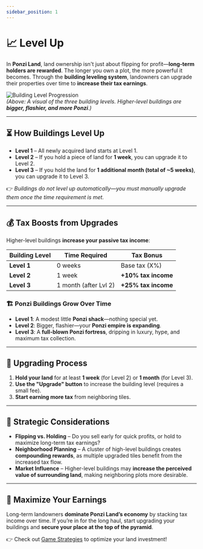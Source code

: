 ```yaml
---
sidebar_position: 1
---
```


# 📈 Level Up  

In **Ponzi Land**, land ownership isn't just about flipping for profit—**long-term holders are rewarded**. The longer you own a plot, the more powerful it becomes. Through the **building leveling system**, landowners can upgrade their properties over time to **increase their tax earnings**.  

![Building Level Progression](/img/building_leveling.png)  
*(Above: A visual of the three building levels. Higher-level buildings are **bigger, flashier, and more Ponzi**.)*  

---

## ⏳ How Buildings Level Up  

- **Level 1** – All newly acquired land starts at Level 1.  
- **Level 2** – If you hold a piece of land for **1 week**, you can upgrade it to Level 2.  
- **Level 3** – If you hold the land for **1 additional month (total of ~5 weeks)**, you can upgrade it to Level 3.  

👉 *Buildings do not level up automatically—you must manually upgrade them once the time requirement is met.*  

---

## 💰 Tax Boosts from Upgrades  

Higher-level buildings **increase your passive tax income**:  

| Building Level | Time Required | Tax Bonus |
|---------------|--------------|-----------|
| **Level 1**   | 0 weeks       | Base tax (X%) |
| **Level 2**   | 1 week        | **+10% tax income** |
| **Level 3**   | 1 month (after Lvl 2) | **+25% tax income** |

### 🏗 **Ponzi Buildings Grow Over Time**  
- **Level 1**: A modest little **Ponzi shack**—nothing special yet.  
- **Level 2**: Bigger, flashier—your **Ponzi empire is expanding**.  
- **Level 3**: A **full-blown Ponzi fortress**, dripping in luxury, hype, and maximum tax collection.  

---

## 🔄 Upgrading Process  

1. **Hold your land** for at least **1 week** (for Level 2) or **1 month** (for Level 3).  
2. **Use the "Upgrade" button** to increase the building level (requires a small fee).  
3. **Start earning more tax** from neighboring tiles.  

---

## 🎯 Strategic Considerations  

- **Flipping vs. Holding** – Do you sell early for quick profits, or hold to maximize long-term tax earnings?  
- **Neighborhood Planning** – A cluster of high-level buildings creates **compounding rewards**, as multiple upgraded tiles benefit from the increased tax flow.  
- **Market Influence** – Higher-level buildings may **increase the perceived value of surrounding land**, making neighboring plots more desirable.

---

## 🚀 Maximize Your Earnings  

Long-term landowners **dominate Ponzi Land’s economy** by stacking tax income over time. If you’re in for the long haul, start upgrading your buildings and **secure your place at the top of the pyramid**.  

👉 Check out [Game Strategies](#game-strategies) to optimize your land investment!

